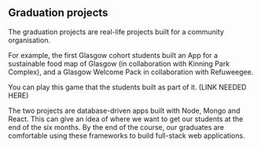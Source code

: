 Graduation projects
---

The graduation projects are real-life projects built for a community organisation.

For example, the first Glasgow cohort students built an App for a sustainable food map of Glasgow (in collaboration with Kinning Park Complex), and a Glasgow Welcome Pack in collaboration with Refuweegee.

You can play this game that the students built as part of it. (LINK NEEDED HERE)

The two projects are database-driven apps built with Node, Mongo and React. This can give an idea of where we want to get our students at the end of the six months. By the end of the course, our graduates are comfortable using these frameworks to build full-stack web applications.